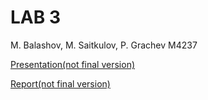 # LAB 3
M. Balashov, M. Saitkulov, P. Grachev M4237

[Presentation(not final version)](https://docs.google.com/document/d/1JRUebxRfqeJfNkLMp0orDugfnB5bocW3q2dUiWgPPTk/edit?usp=sharing)

[Report(not final version)](https://docs.google.com/presentation/d/1b8guI9wnMJkBIKJDJMOjtmI8lnFCpOHVy52-0z8NWcs/edit?usp=sharing)
